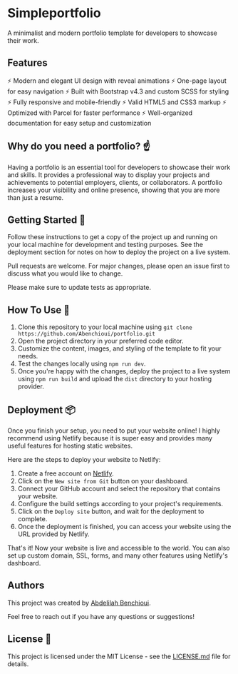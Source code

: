 # Simpleportfolio

A minimalist and modern portfolio template for developers to showcase their work.

## Features

⚡️ Modern and elegant UI design with reveal animations
⚡️ One-page layout for easy navigation
⚡️ Built with Bootstrap v4.3 and custom SCSS for styling
⚡️ Fully responsive and mobile-friendly
⚡️ Valid HTML5 and CSS3 markup
⚡️ Optimized with Parcel for faster performance
⚡️ Well-organized documentation for easy setup and customization

## Why do you need a portfolio? ☝️

Having a portfolio is an essential tool for developers to showcase their work and skills. It provides a professional way to display your projects and achievements to potential employers, clients, or collaborators. A portfolio increases your visibility and online presence, showing that you are more than just a resume.

## Getting Started 🚀

Follow these instructions to get a copy of the project up and running on your local machine for development and testing purposes. See the deployment section for notes on how to deploy the project on a live system.

Pull requests are welcome. For major changes, please open an issue first to discuss what you would like to change.

Please make sure to update tests as appropriate.

## How To Use 🔧

1. Clone this repository to your local machine using `git clone https://github.com/Abenchioui/portfolio.git `
2. Open the project directory in your preferred code editor.
3. Customize the content, images, and styling of the template to fit your needs.
4. Test the changes locally using `npm run dev`.
5. Once you're happy with the changes, deploy the project to a live system using `npm run build` and upload the `dist` directory to your hosting provider.

## Deployment 📦

Once you finish your setup, you need to put your website online! I highly recommend using Netlify because it is super easy and provides many useful features for hosting static websites.

Here are the steps to deploy your website to Netlify:

1. Create a free account on [Netlify](https://www.netlify.com/).
2. Click on the `New site from Git` button on your dashboard.
3. Connect your GitHub account and select the repository that contains your website.
4. Configure the build settings according to your project's requirements.
5. Click on the `Deploy site` button, and wait for the deployment to complete.
6. Once the deployment is finished, you can access your website using the URL provided by Netlify.

That's it! Now your website is live and accessible to the world. You can also set up custom domain, SSL, forms, and many other features using Netlify's dashboard.

## Authors

This project was created by [Abdelilah Benchioui](https://github.com/Abenchioui).

Feel free to reach out if you have any questions or suggestions! 


## License 📝

This project is licensed under the MIT License - see the [LICENSE.md](LICENSE.md) file for details.
